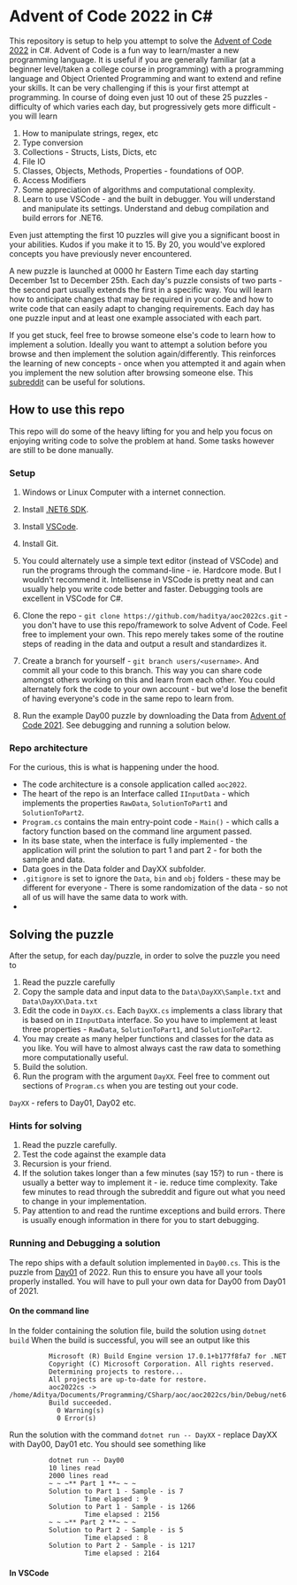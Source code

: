 # Advent of Code 2022 in C#
This repository is setup to help you attempt to solve the [Advent of Code 2022](https://adventofcode.com/2022) in C#. Advent of Code is a fun way to learn/master a new programming language.  It is useful if you are generally  familiar (at a beginner level/taken a college course in programming)  with a programming language and Object Oriented Programming and want to extend and refine your skills. It can be very challenging if this is your first attempt at programming.
In course of doing even just 10 out of these 25 puzzles - difficulty of which varies each day, but progressively gets more difficult - you will learn
1. How to manipulate strings, regex, etc
2. Type conversion
3. Collections - Structs, Lists, Dicts, etc
4. File IO
5. Classes, Objects, Methods, Properties - foundations of OOP.
6. Access Modifiers
7. Some appreciation of algorithms and computational complexity.
8. Learn to use VSCode - and the built in debugger. You will understand and manipulate its settings. Understand and debug compilation and build errors for .NET6.

Even just attempting the first 10 puzzles will give you a significant boost in your abilities. Kudos if you make it to 15. By 20, you would've explored concepts you have previously never encountered.

A new puzzle is launched at 0000 hr Eastern Time each day starting December 1st to December 25th.
Each day's puzzle consists of two parts - the second part usually extends the first in a specific way. You will learn how to anticipate changes that may be required in your code and how to write code that can easily adapt to changing requirements.
Each day has one puzzle input and at least one example associated with each part.

If you get stuck, feel free to browse someone else's code to learn how to implement a solution. Ideally you want to attempt a solution before you browse and then implement the solution again/differently. This reinforces the learning of new concepts - once when you attempted it and again when you implement the new solution after browsing someone else. This [subreddit](https://www.reddit.com/r/adventofcode/) can be useful for solutions.

## How to use this repo
This repo will do some of the heavy lifting for you and help you focus on enjoying writing code to solve the problem at hand. Some tasks however are still to be done manually.
### Setup
1. Windows or Linux Computer with a internet connection.
2. Install [.NET6 SDK](https://dotnet.microsoft.com/en-us/download/dotnet/6.0).
3. Install [VSCode](https://code.visualstudio.com).
4. Install Git.
5. You could alternately use a simple text editor (instead of VSCode) and run the programs through the command-line - ie. Hardcore mode. But I wouldn't recommend it. Intellisense in VSCode is pretty neat and can usually help you write code better and faster. Debugging tools are excellent in VSCode for C#.
6. Clone the repo - `git clone https://github.com/haditya/aoc2022cs.git` - you don't have to use this repo/framework to solve Advent of Code. Feel free to implement your own. This repo merely takes some of the routine steps of reading in the data and output a result and standardizes it.

8. Create a branch  for yourself - `git branch users/<username>`. And commit all your code to this branch. This way you can share code amongst others working on this and learn from each other. You could alternately fork the code to your own account - but we'd lose the benefit of having everyone's code in the same repo to learn from.
9. Run the example Day00 puzzle by downloading the Data from [Advent of Code 2021](https://adventofcode.com/2021/day/1). See debugging and running a solution below.

### Repo architecture
For the curious, this is what is happening under the hood.
* The code architecture is a console application called `aoc2022`.
* The heart of the repo is an Interface called `IInputData` - which implements the properties `RawData`, `SolutionToPart1` and `SolutionToPart2`.
* `Program.cs` contains the main entry-point code - `Main()` - which calls a factory function based on the command line argument passed.
* In its base state, when the interface is fully implemented - the application will print the solution to part 1 and part 2 - for both the sample and data.
* Data goes in the Data folder and DayXX subfolder.
* `.gitignore` is set to ignore the `Data`, `bin` and `obj` folders - these may be different for everyone - There is some randomization of the data - so not all of us will have the same data to work with.  
*

## Solving the puzzle
After the setup, for each day/puzzle, in order to solve the puzzle you need to
1. Read the puzzle carefully
2. Copy the sample data and input data to the `Data\DayXX\Sample.txt` and `Data\DayXX\Data.txt`
3. Edit the code in `DayXX.cs`.  Each `DayXX.cs` implements a class library that is based on in `IInputData` interface.  So you have to implement at least three properties - `RawData`, `SolutionToPart1`, and `SolutionToPart2`.
4. You may create as many helper functions and classes for the data as you like. You will have to almost always cast the raw data to something more computationally useful.
5. Build the solution.
6. Run the program with the argument `DayXX`. Feel free to comment out sections of `Program.cs` when you are testing out your code.

`DayXX`  - refers to Day01, Day02 etc.
### Hints for solving
1. Read the puzzle carefully.
2. Test the code against the example data
3. Recursion is your friend.
4. If the solution takes longer than a few minutes (say 15?) to run - there is usually a better way to implement it - ie. reduce time complexity. Take few minutes to read through the subreddit and figure out what you need to change in your implementation.
5. Pay attention to and read the runtime exceptions and build errors. There is usually enough information in there for you to start debugging.

### Running and Debugging a solution
The repo ships with a default solution implemented in `Day00.cs`. This is the puzzle from [Day01](https://adventofcode.com/2021/day/1) of 2022. Run this to ensure you have all your tools properly installed. You will have to pull your own data for Day00 from Day01 of 2021.
#### On the command line
In the folder containing the solution file, build the solution using `dotnet build`
When the build is successful, you will see an output like this
```
		  Microsoft (R) Build Engine version 17.0.1+b177f8fa7 for .NET
		  Copyright (C) Microsoft Corporation. All rights reserved.
		  Determining projects to restore...
		  All projects are up-to-date for restore.
		  aoc2022cs -> /home/Aditya/Documents/Programming/CSharp/aoc/aoc2022cs/bin/Debug/net6.0/aoc2022cs.dll
		  Build succeeded.
		    0 Warning(s)
		    0 Error(s)
```
Run the solution with the command `dotnet run -- DayXX` - replace DayXX with Day00, Day01 etc. You should see something like
```
		  dotnet run -- Day00
		  10 lines read
		  2000 lines read
		  ~ ~ ~** Part 1 **~ ~ ~
		  Solution to Part 1 - Sample - is 7  
		           Time elapsed : 9
		  Solution to Part 1 - Sample - is 1266  
		           Time elapsed : 2156
		  ~ ~ ~** Part 2 **~ ~ ~
		  Solution to Part 2 - Sample - is 5  
		           Time elapsed : 8
		  Solution to Part 2 - Sample - is 1217  
		           Time elapsed : 2164
```
#### In VSCode
